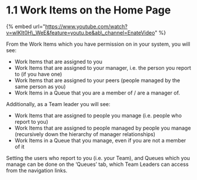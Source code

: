 # 1.1 Work Items on the Home Page

{% embed url="https://www.youtube.com/watch?v=wlKIt0H\_WeE&feature=youtu.be&ab\_channel=EnateVideo" %}

From the Work Items which you have permission on in your system, you will see:

* Work Items that are assigned to you
* Work Items that are assigned to your manager, i.e. the person you report to \(if you have one\)
* Work Items that are assigned to your peers \(people managed by the same person as you\)
* Work Items in a Queue that you are a member of / are a manager of.

Additionally, as a Team leader you will see:

* Work Items that are assigned to people you manage \(i.e. people who report to you\)
* Work Items that are assigned to people managed by people you manage \(recursively down the hierarchy of manager relationships\)
* Work Items in a Queue that you manage, even if you are not a member of it

Setting the users who report to you \(i.e. your Team\), and Queues which you manage can be done on the ‘Queues’ tab, which Team Leaders can access from the navigation links.

